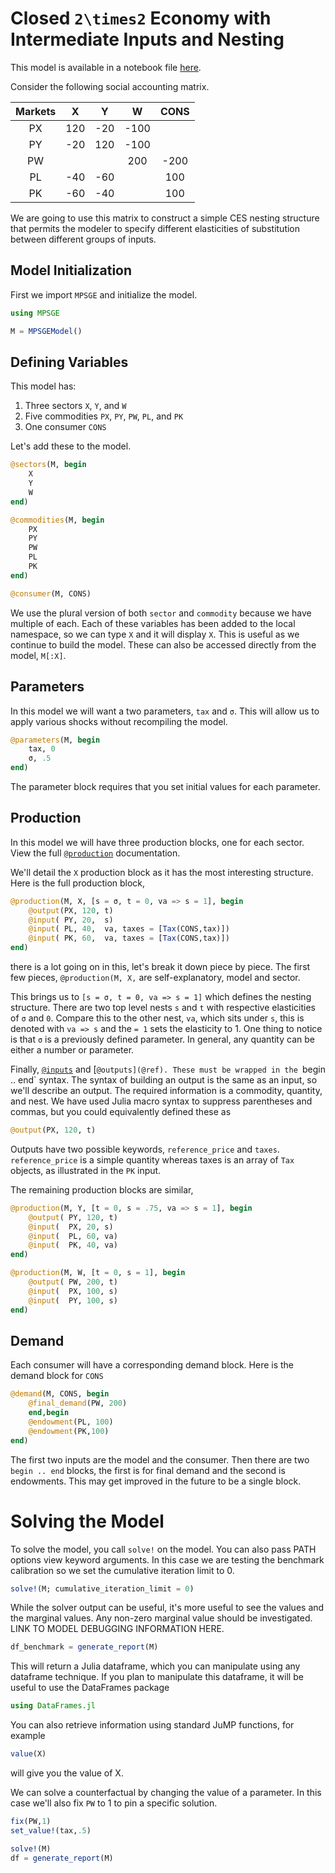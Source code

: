 # Closed ``2\times2`` Economy with Intermediate Inputs and Nesting

This model is available in a notebook file [here](https://github.com/julia-mpsge/MPSGE.jl/blob/main/examples/M22.ipynb).

Consider the following social accounting matrix. 

|  Markets  |    X   |    Y   |    W    |       CONS   |
|:---------:|:------:|:------:|:-------:|:-----------: |      
|PX         |  120   | -20    |  -100   |              |
|PY         |  -20   |  120   |  -100   |              |
|PW         |        |        |   200   | -200         |
|PL         |  -40   |  -60   |         |  100         |
|PK         |  -60   |  -40   |         |  100         |      

We are going to use this matrix to construct a simple CES nesting structure that
permits the modeler to specify different elasticities of substitution between
different groups of inputs.

## Model Initialization

First we import `MPSGE` and initialize the model.
```julia
using MPSGE

M = MPSGEModel()
```

## Defining Variables

This model has:
1. Three sectors `X`, `Y`, and `W`
2. Five commodities `PX`, `PY`, `PW`, `PL`, and `PK`
3. One consumer `CONS`

Let's add these to the model.
```julia
@sectors(M, begin
    X
    Y
    W
end)

@commodities(M, begin
    PX
    PY
    PW
    PL
    PK
end)

@consumer(M, CONS)
```
We use the plural version of both `sector` and `commodity` because we have 
multiple of each. Each of these variables has been added to the local 
namespace, so we can type `X` and it will display `X`. This is useful
as we continue to build the model. These can also be accessed directly
from the model, `M[:X]`. 

## Parameters

In this model we will want a two parameters, `tax` and `σ`. This
will allow us to apply various shocks without recompiling the model.
```julia
@parameters(M, begin
    tax, 0
    σ, .5
end)
```
The parameter block requires that you set initial values for each parameter. 

## Production
In this model we will have three production blocks, one for each sector. View the
full [`@production`](@ref) documentation.

We'll detail the `X` production block as it has the most interesting structure. 
Here is the full production block,
```julia
@production(M, X, [s = σ, t = 0, va => s = 1], begin
    @output(PX, 120, t)
    @input( PY, 20,  s)
    @input( PL, 40,  va, taxes = [Tax(CONS,tax)])
    @input( PK, 60,  va, taxes = [Tax(CONS,tax)])
end)
```
there is a lot going on in this, let's break it down piece by piece. The
first few pieces, `@production(M, X,` are self-explanatory, model and 
sector. 

This brings us to `[s = σ, t = 0, va => s = 1]` which defines the nesting
structure. There are two top level nests `s` and `t` with
respective elasticities of `σ` and `0`. Compare this to the other nest, `va`,
which sits under `s`, this is denoted with `va => s` and the `= 1` sets
the elasticity to 1. One thing to notice is that `σ` is a previously defined
parameter. In general, any quantity can be either a number or parameter.

Finally, [`@inputs`](@ref) and [`@outputs](@ref). These must be wrapped in the `begin .. end` syntax.
The syntax of building an output is the same as an input, so we'll describe an 
output. The required information is a commodity, quantity, and nest. We have
used Julia macro syntax to suppress parentheses and commas, but you could 
equivalently defined these as 
```julia
@output(PX, 120, t)
```
Outputs have two possible keywords, `reference_price` and `taxes`. 
`reference_price` is a simple quantity whereas taxes is an array of `Tax` objects,
as illustrated in the `PK` input. 


The remaining production blocks are similar,
```julia
@production(M, Y, [t = 0, s = .75, va => s = 1], begin 
    @output( PY, 120, t)
    @input(  PX, 20, s)
    @input(  PL, 60, va)
    @input(  PK, 40, va)
end)

@production(M, W, [t = 0, s = 1], begin
    @output( PW, 200, t)
    @input(  PX, 100, s)
    @input(  PY, 100, s)
end)
```

## Demand
Each consumer will have a corresponding demand block. Here is the demand
block for `CONS`
```julia
@demand(M, CONS, begin
    @final_demand(PW, 200)
    end,begin
    @endowment(PL, 100)
    @endowment(PK,100)
end)
```
The first two inputs are the model and the consumer. Then there are two 
`begin .. end` blocks, the first is for final demand and the second is 
endowments. This may get improved in the future to be a single block. 



# Solving the Model
To solve the model, you call `solve!` on the model. You can also pass
PATH options view keyword arguments. In this case we are testing the 
benchmark calibration so we set the cumulative iteration limit to 0.
```julia
solve!(M; cumulative_iteration_limit = 0)
```
While the solver output can be useful, it's more useful to see the values
and the marginal values. Any non-zero marginal value should be investigated. 
LINK TO MODEL DEBUGGING INFORMATION HERE.
```julia
df_benchmark = generate_report(M)
```
This will return a Julia dataframe, which you can manipulate using any dataframe
technique. If you plan to manipulate this dataframe, it will be useful to use
the DataFrames package
```julia
using DataFrames.jl
```
You can also retrieve information using standard JuMP functions, for example
```julia
value(X)
```
will give you the value of X. 

We can solve a counterfactual by changing the value of a parameter. In this 
case we'll also fix `PW` to 1 to pin a specific solution.
```julia
fix(PW,1)
set_value!(tax,.5)

solve!(M)
df = generate_report(M)
```
